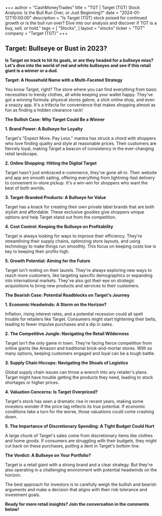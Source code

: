 +++
author = "CashMoneyTrades"
title = "TGT |  Target (TGT) Stock Analysis:  Is the Bull Run Over, or Just Beginning?"
date = "2024-01-12T10:00:00"
description = "Is Target (TGT) stock poised for continued growth or is the bull run over?  Dive into our analysis and discover if TGT is a buy, sell, or hold."
tags = [
"Stocks",
]
layout = "stocks"
ticker = "TGT"
company = "Target (TGT)"
+++
        


## Target: Bullseye or Bust in 2023?

**Is Target on track to hit its goals, or are they headed for a bullseye miss? Let's dive into the world of red and white bullseyes and see if this retail giant is a winner or a dud.**

**Target: A Household Name with a Multi-Faceted Strategy**

You know Target, right? The store where you can find everything from basic necessities to trendy clothes, all while keeping your wallet happy. They've got a winning formula: physical stores galore, a slick online shop, and even a snazzy app. It's a trifecta for convenience that makes shopping almost as fun as finding a hidden clearance rack!

**The Bullish Case: Why Target Could Be a Winner**

**1. Brand Power: A Bullseye for Loyalty**

Target's "Expect More. Pay Less." mantra has struck a chord with shoppers who love finding quality and style at reasonable prices.  Their customers are fiercely loyal, making Target a beacon of consistency in the ever-changing retail landscape.

**2. Online Shopping: Hitting the Digital Target**

Target hasn't just embraced e-commerce, they've gone all-in.  Their website and app are smooth sailing, offering everything from lightning-fast delivery to convenient in-store pickup.  It's a win-win for shoppers who want the best of both worlds.

**3. Target-Branded Products: A Bullseye for Value**

Target has a knack for creating their own private label brands that are both stylish and affordable. These exclusive goodies give shoppers unique options and help Target stand out from the competition.

**4. Cost Control: Keeping the Bullseye on Profitability**

Target is always looking for ways to improve their efficiency. They're streamlining their supply chains, optimizing store layouts, and using technology to make things run smoothly. This focus on keeping costs low is key to keeping their profits high.

**5. Growth Potential: Aiming for the Future**

Target isn't resting on their laurels.  They're always exploring new ways to reach more customers, like targeting specific demographics or expanding into international markets.  They've also got their eye on strategic acquisitions to bring new products and services to their customers.

**The Bearish Case: Potential Roadblocks on Target's Journey**

**1. Economic Headwinds: A Storm on the Horizon?**

Inflation, rising interest rates, and a potential recession could all spell trouble for retailers like Target. Consumers might start tightening their belts, leading to fewer impulse purchases and a dip in sales. 

**2. The Competitive Jungle: Navigating the Retail Wilderness**

Target isn't the only game in town. They're facing fierce competition from online giants like Amazon and traditional brick-and-mortar stores.  With so many options, keeping customers engaged and loyal can be a tough battle.

**3. Supply Chain Hiccups: Navigating the Shoals of Logistics**

Global supply chain issues can throw a wrench into any retailer's plans.  Target might have trouble getting the products they need, leading to stock shortages or higher prices. 

**4. Valuation Concerns: Is Target Overpriced?**

Target's stock has seen a dramatic rise in recent years, making some investors wonder if the price tag reflects its true potential. If economic conditions take a turn for the worse, those valuations could come crashing down.

**5. The Importance of Discretionary Spending: A Tight Budget Could Hurt**

A large chunk of Target's sales come from discretionary items like clothes and home goods.  If consumers are struggling with their budgets, they might cut back on these purchases, putting a dent in Target's bottom line.

**The Verdict:  A Bullseye on Your Portfolio?**

Target is a retail giant with a strong brand and a clear strategy. But they're also operating in a challenging environment with potential headwinds on the horizon.  

The best approach for investors is to carefully weigh the bullish and bearish arguments and make a decision that aligns with their risk tolerance and investment goals.  

**Ready for more retail insights?  Join the conversation in the comments below!** 

        